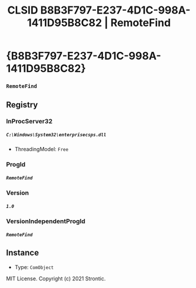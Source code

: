 ﻿---
title: "CLSID B8B3F797-E237-4D1C-998A-1411D95B8C82 | RemoteFind"
excerpt: What is COM-Object CLSID B8B3F797-E237-4D1C-998A-1411D95B8C82?
---

# {B8B3F797-E237-4D1C-998A-1411D95B8C82}

### `RemoteFind`

## Registry


### InProcServer32

##### `C:\Windows\System32\enterprisecsps.dll`
* ThreadingModel: `Free`

### ProgId

##### `RemoteFind`

### Version

##### `1.0`

### VersionIndependentProgId

##### `RemoteFind`

## Instance

* Type: `ComObject`

MIT License. Copyright (c) 2021 Strontic.


